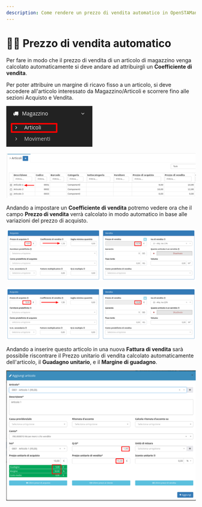 ```yaml
---
description: Come rendere un prezzo di vendita automatico in OpenSTAManager
---
```


# 👨🏫 Prezzo di vendita automatico

Per fare in modo che il prezzo di vendita di un articolo di magazzino venga calcolato automaticamente si deve andare ad attribuirgli un **Coefficiente di vendita**.

Per poter attribuire un margine di ricavo fisso a un articolo, si deve accedere all'articolo interessato da Magazzino/Articoli e scorrere fino alle sezioni Acquisto e Vendita.

![](<../../.gitbook/assets/image (85) (1) (1) (1) (1) (1) (1) (1).png>)

![](<../../.gitbook/assets/image (41) (1) (1) (1).png>)

Andando a impostare un **Coefficiente di vendita** potremo vedere ora che il campo **Prezzo di vendita** verrà calcolato in modo automatico in base alle variazioni del prezzo di acquisto.

![](<../../.gitbook/assets/image (50) (1) (1) (1) (1) (1) (1).png>)

![](<../../.gitbook/assets/image (40) (1) (1) (1) (1).png>)

Andando a inserire questo articolo in una nuova **Fattura di vendita** sarà possibile riscontrare il Prezzo unitario di vendita calcolato automaticamente dell'articolo, il **Guadagno unitario**, e il **Margine di guadagno**.

![](<../../.gitbook/assets/image (27) (1) (1) (1) (1).png>)
